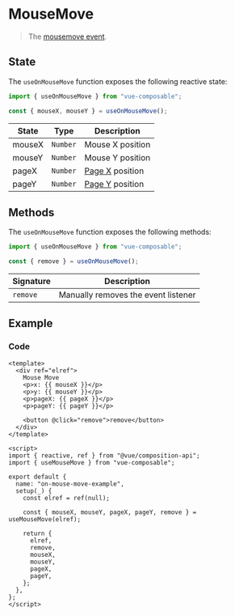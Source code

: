 # MouseMove

> The [mousemove event](https://developer.mozilla.org/en-US/docs/Web/API/Element/mousemove_event).

## State

The `useOnMouseMove` function exposes the following reactive state:

```js
import { useOnMouseMove } from "vue-composable";

const { mouseX, mouseY } = useOnMouseMove();
```

| State  | Type     | Description                                                                          |
| ------ | -------- | ------------------------------------------------------------------------------------ |
| mouseX | `Number` | Mouse X position                                                                     |
| mouseY | `Number` | Mouse Y position                                                                     |
| pageX  | `Number` | [Page X](https://developer.mozilla.org/en-US/docs/Web/API/MouseEvent/pageX) position |
| pageY  | `Number` | [Page Y](https://developer.mozilla.org/en-US/docs/Web/API/MouseEvent/pageY) position |

## Methods

The `useOnMouseMove` function exposes the following methods:

```js
import { useOnMouseMove } from "vue-composable";

const { remove } = useOnMouseMove();
```

| Signature | Description                         |
| --------- | ----------------------------------- |
| `remove`  | Manually removes the event listener |

## Example

<on-mouse-move-example/>

### Code

```vue
<template>
  <div ref="elref">
    Mouse Move
    <p>x: {{ mouseX }}</p>
    <p>y: {{ mouseY }}</p>
    <p>pageX: {{ pageX }}</p>
    <p>pageY: {{ pageY }}</p>

    <button @click="remove">remove</button>
  </div>
</template>

<script>
import { reactive, ref } from "@vue/composition-api";
import { useMouseMove } from "vue-composable";

export default {
  name: "on-mouse-move-example",
  setup(_) {
    const elref = ref(null);

    const { mouseX, mouseY, pageX, pageY, remove } = useMouseMove(elref);

    return {
      elref,
      remove,
      mouseX,
      mouseY,
      pageX,
      pageY,
    };
  },
};
</script>
```
